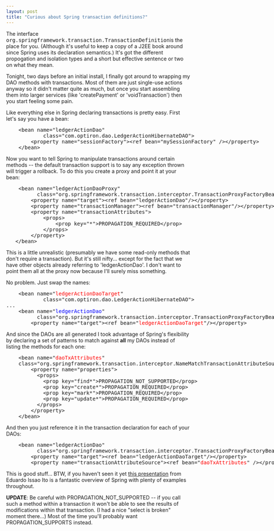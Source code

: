 ```yaml
---
layout: post
title: "Curious about Spring transaction definitions?"
---
```




<p>The interface <tt>org.springframework.transaction.TransactionDefinition</tt>is the place for you. (Although it's useful to keep a copy of a J2EE book around since Spring uses its declaration semantics.) It's got the different propogation and isolation types and a short but effective sentence or two on what they mean.</p>

<p>Tonight, two days before an initial install, I finally got around to wrapping my DAO methods with transactions. Most of them are just single-use actions anyway so it didn't matter quite as much, but once you start assembling them into larger services (like 'createPayment' or 'voidTransaction') then you start feeling some pain.</p>

<p>Like everything else in Spring declaring transactions is pretty easy. First let's say you have a bean:</p>
<pre class="sourceCode">
    &lt;bean name="ledgerActionDao"
            class="com.optiron.dao.LedgerActionHibernateDAO">
        &lt;property name="sessionFactory">&lt;ref bean="mySessionFactory" />&lt;/property>
    &lt;/bean>
</pre>
<p>Now you want to tell Spring to manipulate transactions around certain methods -- the default transaction support is to say any exception thrown will trigger a rollback. To do this you create a proxy and point it at your bean:</p>
<pre class="sourceCode">
    &lt;bean name="ledgerActionDaoProxy"
          class="org.springframework.transaction.interceptor.TransactionProxyFactoryBean">
        &lt;property name="target">&lt;ref bean="ledgerActionDao"/>&lt;/property>
        &lt;property name="transactionManager">&lt;ref bean="transactionManager"/>&lt;/property>
        &lt;property name="transactionAttributes">
            &lt;props>
                &lt;prop key="*">PROPAGATION_REQUIRED&lt;/prop>
            &lt;/props>
        &lt;/property>
   &lt;/bean>
</pre>
<p>This is a little unrealistic (presumably we have some read-only methods that don't require a transaction). But it's still nifty... except for the fact that we have other objects already referring to 'ledgerActionDao'. I don't want to point them all at the proxy now because I'll surely miss something.</p>

<p>No problem. Just swap the names:</p>
<pre class="sourceCode">
    &lt;bean name="<font color="#ff0000">ledgerActionDaoTarget</font>"
            class="com.optiron.dao.LedgerActionHibernateDAO">
...
    &lt;bean name="<font color="#0000ff">ledgerActionDao</font>"
          class="org.springframework.transaction.interceptor.TransactionProxyFactoryBean">
        &lt;property name="target">&lt;ref bean="<font color="#ff0000">ledgerActionDaoTarget</font>"/>&lt;/property>
</pre>
<p>And since the DAOs are all generated I took advantage of Spring's flexibility by declaring a set of patterns to match against <b>all</b> my DAOs instead of listing the methods for each one:</p>
<pre class="sourceCode">
    &lt;bean name="<font color="#ff0000">daoTxAttributes</font>"
    class="org.springframework.transaction.interceptor.NameMatchTransactionAttributeSource">
        &lt;property name="properties">
          &lt;props>
            &lt;prop key="find*">PROPAGATION_NOT_SUPPORTED&lt;/prop>
            &lt;prop key="create*">PROPAGATION_REQUIRED&lt;/prop>
            &lt;prop key="mark*">PROPAGATION_REQUIRED&lt;/prop>
            &lt;prop key="update*">PROPAGATION_REQUIRED&lt;/prop>
          &lt;/props>
        &lt;/property>
    &lt;/bean>
</pre>
<p>And then you just reference it in the transaction declaration for each of your DAOs:</p>
<pre class="sourceCode">
    &lt;bean name="ledgerActionDao"
          class="org.springframework.transaction.interceptor.TransactionProxyFactoryBean">
        &lt;property name="target">&lt;ref bean="ledgerActionDaoTarget"/>&lt;/property>
        &lt;property name="transactionAttributeSource">&lt;ref bean="<font color="#ff0000">daoTxAttributes</font>" />&lt;/property>
</pre>

<p>This is good stuff... BTW, if you haven't seen it yet <a href="http://www.springframework.org/downloads/EduardoIssao/Spring.zip">this presentation</a> from Eduardo Issao Ito is a fantastic overview of Spring with plenty of examples throughout.</p>

<p><b>UPDATE</b>: Be careful with PROPAGATION_NOT_SUPPORTED -- if you call such a method within a transaction it won't be able to see the results of modifications within that transaction. (I had a nice "select is broken" moment there...) Most of the time you'll probably want PROPAGATION_SUPPORTS instead.</p>


